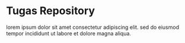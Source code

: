 # Tugas Repository

lorem ipsum dolor sit amet consectetur adipiscing elit. sed do eiusmod tempor incididunt ut labore et dolore magna aliqua.
